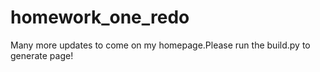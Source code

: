 # homework_one_redo
Many more updates to come on my homepage.Please run the build.py to generate page! 
